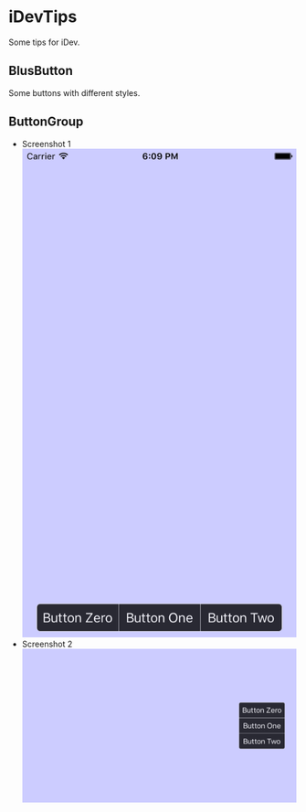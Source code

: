 # iDevTips
Some tips for iDev.

## BlusButton

Some buttons with different styles.

## ButtonGroup

- Screenshot 1
  ![Screenshot 1](ButtonGroup/ScreenShots/ButtonGroup1.png?raw=true)
- Screenshot 2
  ![Screenshot 2](ButtonGroup/ScreenShots/ButtonGroup2.png?raw=true)
